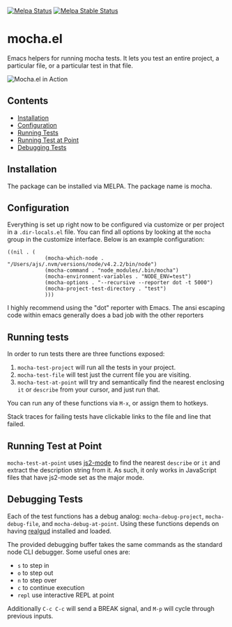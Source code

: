 [![Melpa Status](http://melpa.milkbox.net/packages/mocha-badge.svg)](http://melpa.milkbox.net/#/mocha)
[![Melpa Stable Status](http://melpa-stable.milkbox.net/packages/mocha-badge.svg)](http://melpa-stable.milkbox.net/#/mocha)

# mocha.el
Emacs helpers for running mocha tests. It lets you test an entire project, a particular file, or a particular test in that file.

![Mocha.el in Action](https://raw.githubusercontent.com/scottaj/mocha.el/master/mocha.png)

## Contents
 * [Installation](#installation)
 * [Configuration](#configuration)
 * [Running Tests](#running-tests)
 * [Running Test at Point](#running-test-at-point)
 * [Debugging Tests](#debugging-tests)

## Installation
The package can be installed via MELPA. The package name is mocha.

## Configuration

Everything is set up right now to be configured via customize or per project in a `.dir-locals.el` file. You can find all options by looking at the `mocha` group in the customize interface. Below is an example configuration:

```
((nil . (
            (mocha-which-node . "/Users/ajs/.nvm/versions/node/v4.2.2/bin/node")
            (mocha-command . "node_modules/.bin/mocha")
            (mocha-environment-variables . "NODE_ENV=test")
            (mocha-options . "--recursive --reporter dot -t 5000")
            (mocha-project-test-directory . "test")
            )))
```

I highly recommend using the "dot" reporter with Emacs. The ansi escaping code within emacs generally does a bad job with the other reporters 

## Running tests

In order to run tests there are three functions exposed: 

1. `mocha-test-project` will run all the tests in your project. 
1. `mocha-test-file` will test just the current file you are visiting.
1. `mocha-test-at-point` will try and semantically find the nearest enclosing `it` or `describe` from your cursor, and just run that.

You can run any of these functions via `M-x`, or assign them to hotkeys.

Stack traces for failing tests have clickable links to the file and line that failed.

## Running Test at Point

`mocha-test-at-point` uses [js2-mode](https://github.com/mooz/js2-mode) to find the nearest `describe` or `it` and extract the description string from it. As such, it only works in JavaScript files that have js2-mode set as the major mode.

## Debugging Tests

Each of the test functions has a debug analog: `mocha-debug-project`, `mocha-debug-file`, and `mocha-debug-at-point`. Using these functions depends on having [realgud](https://github.com/rocky/emacs-dbgr) installed and loaded.

The provided debugging buffer takes the same commands as the standard node CLI debugger. Some useful ones are:
 * `s` to step in
 * `o` to step out
 * `n` to step over
 * `c` to continue execution
 * `repl` use interactive REPL at point
 
 Additionally `C-c C-c` will send a BREAK signal, and `M-p` will cycle through previous inputs.
